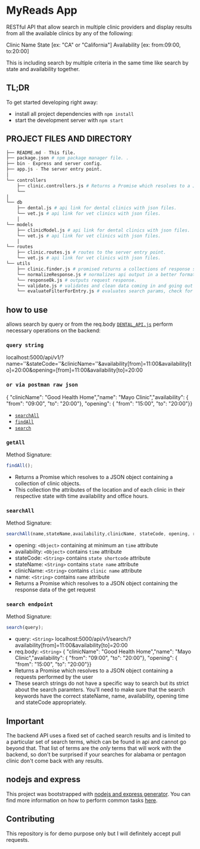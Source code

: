 # MyReads App

RESTful API that allow search in multiple clinic providers and display results from all the available clinics by any of the following:

Clinic Name
State [ex: "CA" or "California"]
Availability [ex: from:09:00, to:20:00]

This is including search by multiple criteria in the same time like search by state and availability together.

## TL;DR

To get started developing right away:

- install all project dependencies with `npm install`
- start the development server with `npm start`

## PROJECT FILES AND DIRECTORY

```bash
├── README.md - This file.
├── package.json # npm package manager file. .
├── bin - Express and server config.
├── app.js - The server entry point.
│  
└── controllers
    ├── clinic.controllers.js # Returns a Promise which resolves to a JSON object containing a collection to the screen/console.
    └──
│  
└── db
    ├── dental.js # api link for dental clinics with json files.
    └── vet.js # api link for vet clinics with json files.
    │  
└── models
    ├── clinicModel.js # api link for dental clinics with json files.
    └── vet.js # api link for vet clinics with json files.
    │  
└── routes
    ├── clinic.routes.js # routes to the server entry point.
    └── vet.js # api link for vet clinics with json files.
└── utils
    ├── clinic.finder.js # promised returns a collections of response sends to the controllers request body returns correct answer/response.
    └── normalizeResponse.js # normalizes api output in a better format.
    └── responseOk.js # outputs request response.
    └── validate.js # validates and clean data coming in and going out of the db/json.
    └── evaluateFilterForEntry.js # evaluates search params, check for types and returns the searched fields as requested.
```

## how to use 

allows search by query or from the req.body [`DENTAL_API.js`](src/API.js) perform necessary operations on the backend:

### `query string` 

 localhost:5000/api/v1/?name=''&stateCode=''&clinicName=''&availability[from]=11:00&availability[to]=20:00&opening=[from]=11:00&availability[to]=20:00

### `or via postman raw json`

{ "clinicName": "Good Health Home","name": "Mayo Clinic","availability": {
    "from": "09:00",  "to": "20:00"}, "opening": {   "from": "15:00", "to": "20:00"}}

- [`searchAll`](#searchAll)
- [`findAll`](#findAll)
- [`search`](#search)

### `getAll`

Method Signature:

```js
findAll();
```

- Returns a Promise which resolves to a JSON object containing a collection of clinic objects.
- This collection the attributes of the location and of each clinic in their respective state with time availability and office hours.

### `searchAll`

Method Signature:

```js
searchAll(name,stateName,availability,clinicName, stateCode, opening, resolve, reject);

```

- opening: `<Object>` containing at minimum an `time` attribute
- availability: `<Object>` contains  `time` attribute
- stateCode: `<String>` contains  `state shortcode` attribute
- stateName: `<String>` contains  `state name` attribute
- clinicName: `<String>` contains  `clinic name` attribute
- name: `<String>` contains  `name` attribute
- Returns a Promise which resolves to a JSON object containing the response data of the get request

### `search endpoint`

Method Signature:

```js
search(query);
```

- query: `<String>` localhost:5000/api/v1/search/?availability[from]=11:00&availability[to]=20:00
- req.body: `<String>` { "clinicName": "Good Health Home","name": "Mayo Clinic","availability": {
    "from": "09:00",  "to": "20:00"}, "opening": {   "from": "15:00", "to": "20:00"}}
- Returns a Promise which resolves to a JSON object containing a requests performed by the user
- These search strings do not have a specific way to search but its strict about the search paramters. You'll need to make sure that the search keywords have the correct stateName, name, availability, opening time and stateCode appropriately.

## Important

The backend API uses a fixed set of cached search results and is limited to a particular set of search terms, which can be found in api and cannot go beyond that. That list of terms are the _only_ terms that will work with the backend, so don't be surprised if your searches for alabama or pentagon clinic don't come back with any results.

## nodejs and express

This project was bootstrapped with [nodejs and express generator](https://expressjs.com/en/starter/generator.html). You can find more information on how to perform common tasks [here](https://expressjs.com/en/guide/routing.html).

## Contributing

This repository is for demo purpose only but I will definitely accept pull requests.
